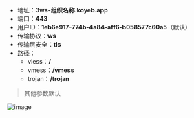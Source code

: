
- 地址：**3ws-组织名称.koyeb.app**
- 端口：**443**
- 用户ID：**1eb6e917-774b-4a84-aff6-b058577c60a5**（默认）
- 传输协议：**ws**
- 传输层安全：**tls**
- 路径：
  - vless：**/**
  - vmess：**/vmess**
  - trojan：**/trojan**

> 其他参数默认

![image](https://user-images.githubusercontent.com/70625361/168412963-1156e2fd-f660-4a58-ac4a-c52bd44820b8.png)
